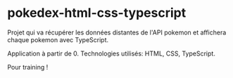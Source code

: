 # pokedex-html-css-typescript

Projet qui va récupérer les données distantes de l'API pokemon et affichera chaque pokemon avec TypeScript.

Application à partir de 0.
Technologies utilisés: HTML, CSS, TypeScript.

Pour training ! 